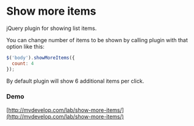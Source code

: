 # Show more items
jQuery plugin for showing list items.

You can change number of items to be shown by calling plugin with that option like this:
```javascript
$('body').showMoreItems({
  count: 4
});
```
By default plugin will show 6 additional items per click.

### Demo
[http://mvdevelop.com/lab/show-more-items/](http://mvdevelop.com/lab/show-more-items/)

